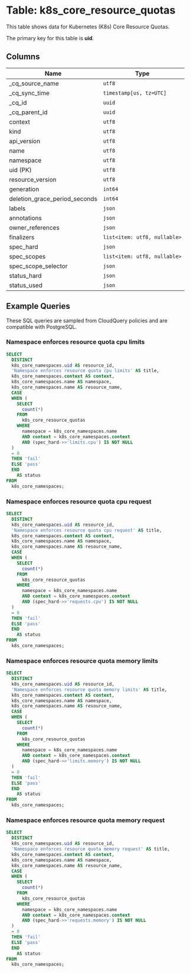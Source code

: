 # Table: k8s_core_resource_quotas

This table shows data for Kubernetes (K8s) Core Resource Quotas.

The primary key for this table is **uid**.

## Columns

| Name          | Type          |
| ------------- | ------------- |
|_cq_source_name|`utf8`|
|_cq_sync_time|`timestamp[us, tz=UTC]`|
|_cq_id|`uuid`|
|_cq_parent_id|`uuid`|
|context|`utf8`|
|kind|`utf8`|
|api_version|`utf8`|
|name|`utf8`|
|namespace|`utf8`|
|uid (PK)|`utf8`|
|resource_version|`utf8`|
|generation|`int64`|
|deletion_grace_period_seconds|`int64`|
|labels|`json`|
|annotations|`json`|
|owner_references|`json`|
|finalizers|`list<item: utf8, nullable>`|
|spec_hard|`json`|
|spec_scopes|`list<item: utf8, nullable>`|
|spec_scope_selector|`json`|
|status_hard|`json`|
|status_used|`json`|

## Example Queries

These SQL queries are sampled from CloudQuery policies and are compatible with PostgreSQL.

### Namespace enforces resource quota cpu limits

```sql
SELECT
  DISTINCT
  k8s_core_namespaces.uid AS resource_id,
  'Namespace enforces resource quota cpu limits' AS title,
  k8s_core_namespaces.context AS context,
  k8s_core_namespaces.name AS namespace,
  k8s_core_namespaces.name AS resource_name,
  CASE
  WHEN (
    SELECT
      count(*)
    FROM
      k8s_core_resource_quotas
    WHERE
      namespace = k8s_core_namespaces.name
      AND context = k8s_core_namespaces.context
      AND (spec_hard->>'limits.cpu') IS NOT NULL
  )
  = 0
  THEN 'fail'
  ELSE 'pass'
  END
    AS status
FROM
  k8s_core_namespaces;
```

### Namespace enforces resource quota cpu request

```sql
SELECT
  DISTINCT
  k8s_core_namespaces.uid AS resource_id,
  'Namespace enforces resource quota cpu request' AS title,
  k8s_core_namespaces.context AS context,
  k8s_core_namespaces.name AS namespace,
  k8s_core_namespaces.name AS resource_name,
  CASE
  WHEN (
    SELECT
      count(*)
    FROM
      k8s_core_resource_quotas
    WHERE
      namespace = k8s_core_namespaces.name
      AND context = k8s_core_namespaces.context
      AND (spec_hard->>'requests.cpu') IS NOT NULL
  )
  = 0
  THEN 'fail'
  ELSE 'pass'
  END
    AS status
FROM
  k8s_core_namespaces;
```

### Namespace enforces resource quota memory limits

```sql
SELECT
  DISTINCT
  k8s_core_namespaces.uid AS resource_id,
  'Namespace enforces resource quota memory limits' AS title,
  k8s_core_namespaces.context AS context,
  k8s_core_namespaces.name AS namespace,
  k8s_core_namespaces.name AS resource_name,
  CASE
  WHEN (
    SELECT
      count(*)
    FROM
      k8s_core_resource_quotas
    WHERE
      namespace = k8s_core_namespaces.name
      AND context = k8s_core_namespaces.context
      AND (spec_hard->>'limits.memory') IS NOT NULL
  )
  = 0
  THEN 'fail'
  ELSE 'pass'
  END
    AS status
FROM
  k8s_core_namespaces;
```

### Namespace enforces resource quota memory request

```sql
SELECT
  DISTINCT
  k8s_core_namespaces.uid AS resource_id,
  'Namespace enforces resource quota memory request' AS title,
  k8s_core_namespaces.context AS context,
  k8s_core_namespaces.name AS namespace,
  k8s_core_namespaces.name AS resource_name,
  CASE
  WHEN (
    SELECT
      count(*)
    FROM
      k8s_core_resource_quotas
    WHERE
      namespace = k8s_core_namespaces.name
      AND context = k8s_core_namespaces.context
      AND (spec_hard->>'requests.memory') IS NOT NULL
  )
  = 0
  THEN 'fail'
  ELSE 'pass'
  END
    AS status
FROM
  k8s_core_namespaces;
```


